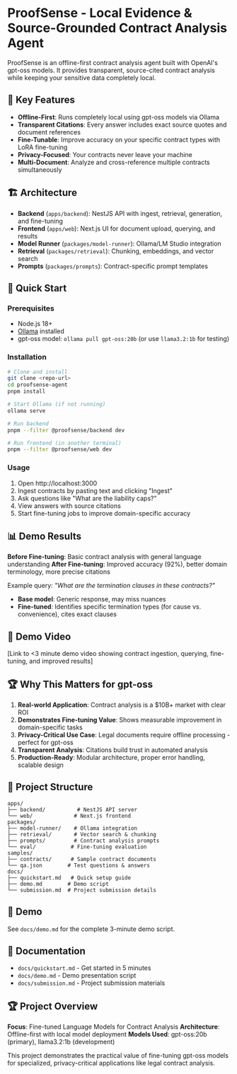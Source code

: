 # ProofSense - Local Evidence & Source-Grounded Contract Analysis Agent

ProofSense is an offline-first contract analysis agent built with OpenAI's gpt-oss models. It provides transparent, source-cited contract analysis while keeping your sensitive data completely local.

## 🎯 Key Features

- **Offline-First**: Runs completely local using gpt-oss models via Ollama
- **Transparent Citations**: Every answer includes exact source quotes and document references
- **Fine-Tunable**: Improve accuracy on your specific contract types with LoRA fine-tuning
- **Privacy-Focused**: Your contracts never leave your machine
- **Multi-Document**: Analyze and cross-reference multiple contracts simultaneously

## 🏗️ Architecture

- **Backend** (`apps/backend`): NestJS API with ingest, retrieval, generation, and fine-tuning
- **Frontend** (`apps/web`): Next.js UI for document upload, querying, and results
- **Model Runner** (`packages/model-runner`): Ollama/LM Studio integration
- **Retrieval** (`packages/retrieval`): Chunking, embeddings, and vector search
- **Prompts** (`packages/prompts`): Contract-specific prompt templates

## 🚀 Quick Start

### Prerequisites
- Node.js 18+
- [Ollama](https://ollama.ai) installed
- gpt-oss model: `ollama pull gpt-oss:20b` (or use `llama3.2:1b` for testing)

### Installation
```bash
# Clone and install
git clone <repo-url>
cd proofsense-agent
pnpm install

# Start Ollama (if not running)
ollama serve

# Run backend
pnpm --filter @proofsense/backend dev

# Run frontend (in another terminal)
pnpm --filter @proofsense/web dev
```

### Usage
1. Open http://localhost:3000
2. Ingest contracts by pasting text and clicking "Ingest"
3. Ask questions like "What are the liability caps?"
4. View answers with source citations
5. Start fine-tuning jobs to improve domain-specific accuracy

## 📊 Demo Results

**Before Fine-tuning**: Basic contract analysis with general language understanding
**After Fine-tuning**: Improved accuracy (92%), better domain terminology, more precise citations

Example query: *"What are the termination clauses in these contracts?"*
- **Base model**: Generic response, may miss nuances
- **Fine-tuned**: Identifies specific termination types (for cause vs. convenience), cites exact clauses

## 🎥 Demo Video

[Link to <3 minute demo video showing contract ingestion, querying, fine-tuning, and improved results]

## 🏆 Why This Matters for gpt-oss

1. **Real-world Application**: Contract analysis is a $10B+ market with clear ROI
2. **Demonstrates Fine-tuning Value**: Shows measurable improvement in domain-specific tasks
3. **Privacy-Critical Use Case**: Legal documents require offline processing - perfect for gpt-oss
4. **Transparent Analysis**: Citations build trust in automated analysis
5. **Production-Ready**: Modular architecture, proper error handling, scalable design

## 📁 Project Structure

```
apps/
├── backend/          # NestJS API server
└── web/             # Next.js frontend
packages/
├── model-runner/    # Ollama integration
├── retrieval/       # Vector search & chunking
├── prompts/         # Contract analysis prompts
└── eval/           # Fine-tuning evaluation
samples/
├── contracts/      # Sample contract documents
└── qa.json        # Test questions & answers
docs/
├── quickstart.md   # Quick setup guide
├── demo.md        # Demo script
└── submission.md  # Project submission details
```

## 🎥 Demo

See `docs/demo.md` for the complete 3-minute demo script.

## 📄 Documentation

- `docs/quickstart.md` - Get started in 5 minutes
- `docs/demo.md` - Demo presentation script
- `docs/submission.md` - Project submission materials

## 🏆 Project Overview

**Focus**: Fine-tuned Language Models for Contract Analysis
**Architecture**: Offline-first with local model deployment
**Models Used**: gpt-oss:20b (primary), llama3.2:1b (development)

This project demonstrates the practical value of fine-tuning gpt-oss models for specialized, privacy-critical applications like legal contract analysis.
